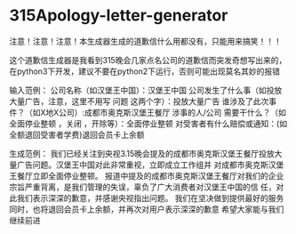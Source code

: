 # 315Apology-letter-generator

注意！注意！注意！本生成器生成的道歉信什么用都没有，只能用来搞笑！！！

这个道歉信生成器是我看到315晚会几家点名公司的道歉信而突发奇想写出来的，在python3下开发，建议不要在python2下运行，否则可能出现莫名其妙的报错

输入范例：
公司名称（如汉堡王中国）：汉堡王中国
公司发生了什么事（如投放大量广告，注意，这里不用写 问题 这两个字）：投放大量广告
谁涉及了此次事件？（如X地X公司）:成都市奥克斯汉堡王餐厅
涉事的人/公司 需要干什么？（如全面停业整顿 ，关闭 ，开除等）：全面停业整顿
对受害者有什么赔偿或通知：(如全额退回受害者学费)退回会员卡上余额

生成范例：
我们已经关注到央视3.15晚会提及的成都市奥克斯汉堡王餐厅投放大量广告问题。汉堡王中国对此非常重视，立即成立工作组并
对成都市奥克斯汉堡王餐厅立即全面停业整顿。
报道中提及的成都市奥克斯汉堡王餐厅对我们的企业宗旨严重背离，是我们管理的失误，辜负了广大消费者对汉堡王中国的信
任，对此我们表示深深的歉意，并感谢央视指出问题。
我们在坚决做到提供最好的服务同时，也将退回会员卡上余额，并再次对用户表示深深的歉意
希望大家能与我们继续前进
